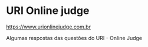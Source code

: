 # URI Online judge
https://www.urionlinejudge.com.br

Algumas respostas das questões do URI - Online Judge
